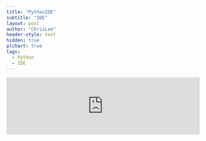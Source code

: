 ```yaml
---
title: "PythonIDE"
subtitle: "IDE"
layout: post
author: "ChrisLee"
header-style: text
hidden: true
plchart: true
tags:
  - Python
  - IDE
---
```

<iframe 
  id="chart"
  src="https://www.jyshare.com/compile/9/"
  frameborder="0" 
  scrolling="no" 
  style="width: 100%;height 900px">
</iframe>

